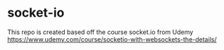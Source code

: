 # socket-io
This repo is created based off the course socket.io from Udemy https://www.udemy.com/course/socketio-with-websockets-the-details/
